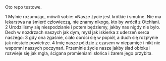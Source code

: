Oto repo testowe.

1 Mylnie rozumując, mówili sobie:
«Nasze życie jest krótkie i smutne.
Nie ma lekarstwa na śmierć człowieczą,
nie znamy nikogo, kto by wrócił z Otchłani.
2 Urodziliśmy się niespodzianie
i potem będziemy, jakby nas nigdy nie było.
Dech w nozdrzach naszych jak dym,
myśl jak iskierka z uderzeń serca naszego: 
3 gdy ona zgaśnie, ciało obróci się w popiół,
a duch się rozpłynie jak niestałe powietrze. 
4 Imię nasze pójdzie z czasem w niepamięć
i nikt nie wspomni naszych poczynań.
Przeminie życie nasze jakby ślad obłoku
i rozwieje się jak mgła,
ścigana promieniami słońca
i żarem jego przybita.
